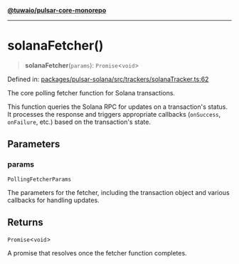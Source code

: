 [**@tuwaio/pulsar-core-monorepo**](../../../README.md)

***

# solanaFetcher()

> **solanaFetcher**(`params`): `Promise`\<`void`\>

Defined in: [packages/pulsar-solana/src/trackers/solanaTracker.ts:62](https://github.com/TuwaIO/pulsar-core/blob/2549443ce7aac31e7aaa13b9eb5f687e5d4297b4/packages/pulsar-solana/src/trackers/solanaTracker.ts#L62)

The core polling fetcher function for Solana transactions.

This function queries the Solana RPC for updates on a transaction's status.
It processes the response and triggers appropriate callbacks (`onSuccess`, `onFailure`, etc.)
based on the transaction's state.

## Parameters

### params

`PollingFetcherParams`

The parameters for the fetcher, including the transaction object
and various callbacks for handling updates.

## Returns

`Promise`\<`void`\>

A promise that resolves once the fetcher function completes.
